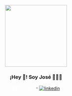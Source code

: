 <p align="center" width="300">
   <img align="center" width="200" src="https://github.com/josearidev/josearidev/assets/85816562/77869497-3473-40eb-876a-7af2e4999866" width="180" />
   <h3 align="center">¡Hey 👋! Soy José 👨🏻‍💻</h3>
</p>

<p align="center">
  <a href="https://joariel.dev/" target="blank" style="color: white;">
    👨‍💻 Porfolio
  </a>
  <span style="width: 10px;"> - </span>
  <a href="https://www.linkedin.com/in/joarieldev" target="blank">
     <img align="center" src="https://img.shields.io/badge/LinkedIn-0077B5?style=for-the-badge&logo=linkedin&logoColor=white" alt="linkedin" />
  </a>
</p>
